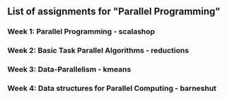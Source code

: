 ## List of assignments for "Parallel Programming"

### Week 1: Parallel Programming - scalashop

### Week 2: Basic Task Parallel Algorithms - reductions

### Week 3: Data-Parallelism - kmeans

### Week 4: Data structures for Parallel Computing - barneshut